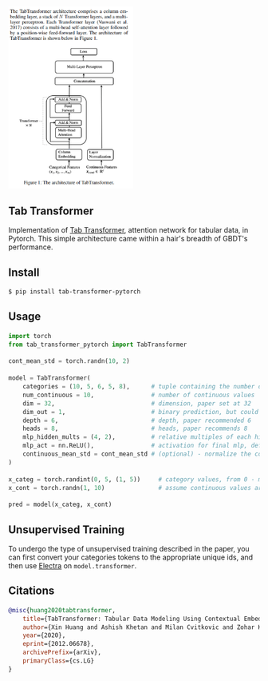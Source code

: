 <img src="./tab.png" width="250px"></img>

## Tab Transformer

Implementation of <a href="https://arxiv.org/abs/2012.06678">Tab Transformer</a>, attention network for tabular data, in Pytorch. This simple architecture came within a hair's breadth of GBDT's performance.

## Install

```bash
$ pip install tab-transformer-pytorch
```

## Usage

```python
import torch
from tab_transformer_pytorch import TabTransformer

cont_mean_std = torch.randn(10, 2)

model = TabTransformer(
    categories = (10, 5, 6, 5, 8),      # tuple containing the number of unique values within each category
    num_continuous = 10,                # number of continuous values
    dim = 32,                           # dimension, paper set at 32
    dim_out = 1,                        # binary prediction, but could be anything
    depth = 6,                          # depth, paper recommended 6
    heads = 8,                          # heads, paper recommends 8
    mlp_hidden_mults = (4, 2),          # relative multiples of each hidden dimension of the last mlp to logits
    mlp_act = nn.ReLU(),                # activation for final mlp, defaults to relu, but could be anything else (selu etc)
    continuous_mean_std = cont_mean_std # (optional) - normalize the continuous values before layer norm
)

x_categ = torch.randint(0, 5, (1, 5))     # category values, from 0 - max number of categories, in the order as passed into the constructor above
x_cont = torch.randn(1, 10)               # assume continuous values are already normalized individually

pred = model(x_categ, x_cont)
```

## Unsupervised Training

To undergo the type of unsupervised training described in the paper, you can first convert your categories tokens to the appropriate unique ids, and then use <a href="https://github.com/lucidrains/electra-pytorch">Electra</a> on `model.transformer`.

## Citations

```bibtex
@misc{huang2020tabtransformer,
    title={TabTransformer: Tabular Data Modeling Using Contextual Embeddings}, 
    author={Xin Huang and Ashish Khetan and Milan Cvitkovic and Zohar Karnin},
    year={2020},
    eprint={2012.06678},
    archivePrefix={arXiv},
    primaryClass={cs.LG}
}
```
